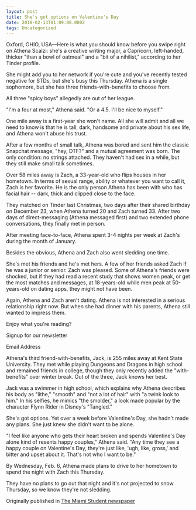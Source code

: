 ```yaml
---
layout: post
title: She's got options on Valentine's Day
date: 2018-02-13T01:09:00.000Z
tags: Uncategorized
---
```

Oxford, OHIO, USA—Here is what you should know before you swipe right on Athena Scalzi: she's a creative writing major, a Capricorn, left-handed, thicker "than a bowl of oatmeal" and a "bit of a nihilist," according to her Tinder profile.



She might add you to her network if you're cute and you've recently tested negative for STDs, but she's busy this Thursday. Athena is a single sophomore, but she has three friends-with-benefits to choose from.



All three "spicy boys" allegedly are out of her league.



"I'm a four at most," Athena said. "Or a 4.5. I'll be nice to myself."



One mile away is a first-year she won't name. All she will admit and all we need to know is that he is tall, dark, handsome and private about his sex life, and Athena won't abuse his trust.



After a few months of small talk, Athena was bored and sent him the classic Snapchat message, "hey, DTF?" and a mutual agreement was born. The only condition: no strings attached. They haven't had sex in a while, but they still make small talk sometimes.



Over 58 miles away is Zach, a 33-year-old who flips houses in her hometown. In terms of sexual range, ability or whatever you want to call it, Zach is her favorite. He is the only person Athena has been with who has facial hair -- dark, thick and clipped close to the face.



They matched on Tinder last Christmas, two days after their shared birthday on December 23, when Athena turned 20 and Zach turned 33. After two days of direct-messaging (Athena messaged first) and two extended phone conversations, they finally met in person.



After meeting face-to-face, Athena spent 3-4 nights per week at Zach's during the month of January.



Besides the obvious, Athena and Zach also went sledding one time.



She's met his friends and he's met hers. A few of her friends asked Zach if he was a junior or senior. Zach was pleased. Some of Athena's friends were shocked, but if they had read a recent study that shows women peak, or get the most matches and messages, at 18-years-old while men peak at 50-years-old on dating apps, they might not have been.



Again, Athena and Zach aren't dating. Athena is not interested in a serious relationship right now. But when she had dinner with his parents, Athena still wanted to impress them.



Enjoy what you're reading?

Signup for our newsletter

Email Address

Athena's third friend-with-benefits, Jack, is 255 miles away at Kent State University. They met while playing Dungeons and Dragons in high school and remained friends in college, though they only recently added the "with-benefits" over winter break. Out of the three, Jack knows her best.



Jack was a swimmer in high school, which explains why Athena describes his body as "lithe," "smooth" and "not a lot of hair" with "a twink look to him." In his selfies, he mimics "the smolder," a look made popular by the character Flynn Rider in Disney's "Tangled."



She's got options. Yet over a week before Valentine's Day, she hadn't made any plans. She just knew she didn't want to be alone.



"I feel like anyone who gets their heart broken and spends Valentine's Day alone kind of resents happy couples," Athena said. "Any time they see a happy couple on Valentine's Day, they're just like, 'ugh, like, gross,' and bitter and upset about it. That's not who I want to be."



By Wednesday, Feb. 6, Athena made plans to drive to her hometown to spend the night with Zach this Thursday.



They have no plans to go out that night and it's not projected to snow Thursday, so we know they're not sledding.

Originally published in [The Miami Student newspaper](https://www.miamistudent.net/article/2019/02/shes-got-options-on-valentines-day?ct=content_open&cv=cbox_latest)
